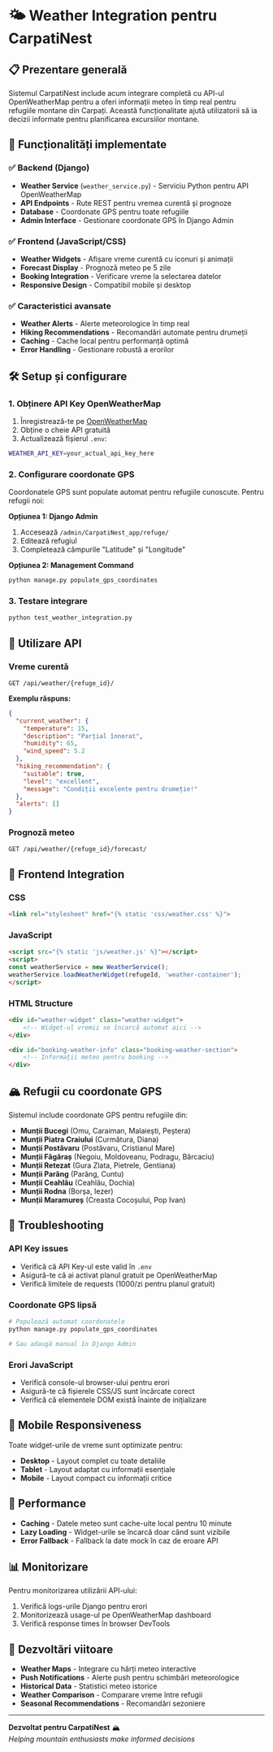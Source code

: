# 🌤️ Weather Integration pentru CarpatiNest

## 📋 Prezentare generală

Sistemul CarpatiNest include acum integrare completă cu API-ul OpenWeatherMap pentru a oferi informații meteo în timp real pentru refugiile montane din Carpați. Această funcționalitate ajută utilizatorii să ia decizii informate pentru planificarea excursiilor montane.

## 🚀 Funcționalități implementate

### ✅ Backend (Django)
- **Weather Service** (`weather_service.py`) - Serviciu Python pentru API OpenWeatherMap
- **API Endpoints** - Rute REST pentru vremea curentă și prognoze
- **Database** - Coordonate GPS pentru toate refugiile
- **Admin Interface** - Gestionare coordonate GPS în Django Admin

### ✅ Frontend (JavaScript/CSS)
- **Weather Widgets** - Afișare vreme curentă cu iconuri și animații
- **Forecast Display** - Prognoză meteo pe 5 zile
- **Booking Integration** - Verificare vreme la selectarea datelor
- **Responsive Design** - Compatibil mobile și desktop

### ✅ Caracteristici avansate
- **Weather Alerts** - Alerte meteorologice în timp real
- **Hiking Recommendations** - Recomandări automate pentru drumeții
- **Caching** - Cache local pentru performanță optimă
- **Error Handling** - Gestionare robustă a erorilor

## 🛠️ Setup și configurare

### 1. Obținere API Key OpenWeatherMap

1. Înregistrează-te pe [OpenWeatherMap](https://openweathermap.org/api)
2. Obține o cheie API gratuită
3. Actualizează fișierul `.env`:

```bash
WEATHER_API_KEY=your_actual_api_key_here
```

### 2. Configurare coordonate GPS

Coordonatele GPS sunt populate automat pentru refugiile cunoscute. Pentru refugii noi:

**Opțiunea 1: Django Admin**
1. Accesează `/admin/CarpatiNest_app/refuge/`
2. Editează refugiul
3. Completează câmpurile "Latitude" și "Longitude"

**Opțiunea 2: Management Command**
```bash
python manage.py populate_gps_coordinates
```

### 3. Testare integrare

```bash
python test_weather_integration.py
```

## 📖 Utilizare API

### Vreme curentă
```
GET /api/weather/{refuge_id}/
```

**Exemplu răspuns:**
```json
{
  "current_weather": {
    "temperature": 15,
    "description": "Parțial înnorat",
    "humidity": 65,
    "wind_speed": 5.2
  },
  "hiking_recommendation": {
    "suitable": true,
    "level": "excellent",
    "message": "Condiții excelente pentru drumeție!"
  },
  "alerts": []
}
```

### Prognoză meteo
```
GET /api/weather/{refuge_id}/forecast/
```

## 🎨 Frontend Integration

### CSS
```html
<link rel="stylesheet" href="{% static 'css/weather.css' %}">
```

### JavaScript
```html
<script src="{% static 'js/weather.js' %}"></script>
<script>
const weatherService = new WeatherService();
weatherService.loadWeatherWidget(refugeId, 'weather-container');
</script>
```

### HTML Structure
```html
<div id="weather-widget" class="weather-widget">
    <!-- Widget-ul vremii se încarcă automat aici -->
</div>

<div id="booking-weather-info" class="booking-weather-section">
    <!-- Informații meteo pentru booking -->
</div>
```

## 🏔️ Refugii cu coordonate GPS

Sistemul include coordonate GPS pentru refugiile din:

- **Munții Bucegi** (Omu, Caraiman, Malaiești, Peștera)
- **Munții Piatra Craiului** (Curmătura, Diana)
- **Munții Postăvaru** (Postăvaru, Cristianul Mare)
- **Munții Făgăraș** (Negoiu, Moldoveanu, Podragu, Bârcaciu)
- **Munții Retezat** (Gura Zlata, Pietrele, Gentiana)
- **Munții Parâng** (Parâng, Cuntu)
- **Munții Ceahlău** (Ceahlău, Dochia)
- **Munții Rodna** (Borșa, Iezer)
- **Munții Maramureș** (Creasta Cocoșului, Pop Ivan)

## 🔧 Troubleshooting

### API Key issues
- Verifică că API Key-ul este valid în `.env`
- Asigură-te că ai activat planul gratuit pe OpenWeatherMap
- Verifică limitele de requests (1000/zi pentru planul gratuit)

### Coordonate GPS lipsă
```bash
# Populează automat coordonatele
python manage.py populate_gps_coordinates

# Sau adaugă manual în Django Admin
```

### Erori JavaScript
- Verifică console-ul browser-ului pentru erori
- Asigură-te că fișierele CSS/JS sunt încărcate corect
- Verifică că elementele DOM există înainte de inițializare

## 📱 Mobile Responsiveness

Toate widget-urile de vreme sunt optimizate pentru:
- **Desktop** - Layout complet cu toate detaliile
- **Tablet** - Layout adaptat cu informații esențiale
- **Mobile** - Layout compact cu informații critice

## 🚀 Performance

- **Caching** - Datele meteo sunt cache-uite local pentru 10 minute
- **Lazy Loading** - Widget-urile se încarcă doar când sunt vizibile
- **Error Fallback** - Fallback la date mock în caz de eroare API

## 📊 Monitorizare

Pentru monitorizarea utilizării API-ului:
1. Verifică logs-urile Django pentru erori
2. Monitorizează usage-ul pe OpenWeatherMap dashboard
3. Verifică response times în browser DevTools

## 🔮 Dezvoltări viitoare

- **Weather Maps** - Integrare cu hărți meteo interactive
- **Push Notifications** - Alerte push pentru schimbări meteorologice
- **Historical Data** - Statistici meteo istorice
- **Weather Comparison** - Comparare vreme între refugii
- **Seasonal Recommendations** - Recomandări sezoniere

---

**Dezvoltat pentru CarpatiNest** 🏔️  
*Helping mountain enthusiasts make informed decisions*
